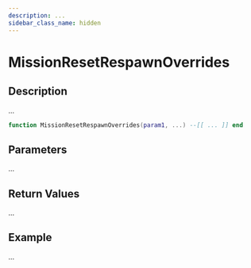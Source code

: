 ```yaml
---
description: ...
sidebar_class_name: hidden
---
```


# MissionResetRespawnOverrides

## Description

...

```lua
function MissionResetRespawnOverrides(param1, ...) --[[ ... ]] end
```

## Parameters

...

## Return Values

...

## Example

...

